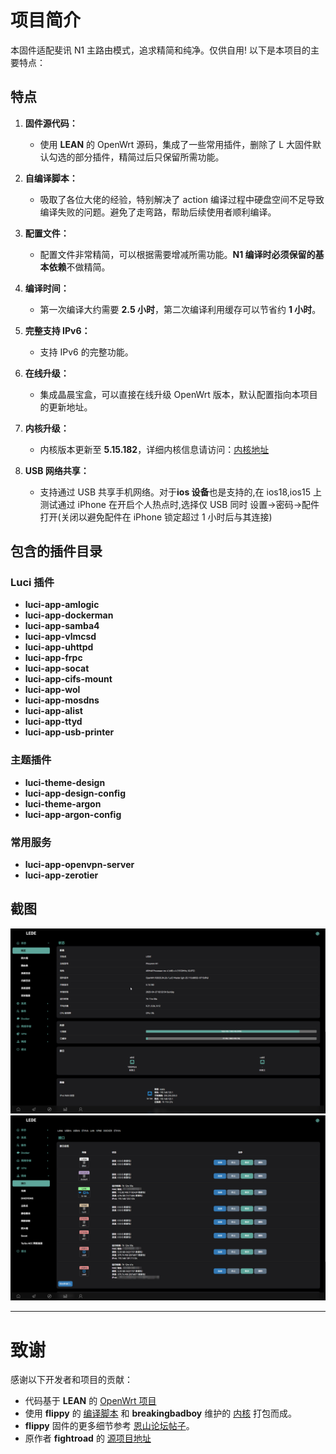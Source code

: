 # 项目简介

本固件适配斐讯 N1 主路由模式，追求精简和纯净。仅供自用! 以下是本项目的主要特点：

## 特点

1. **固件源代码：**

    - 使用 **LEAN** 的 OpenWrt 源码，集成了一些常用插件，删除了 L 大固件默认勾选的部分插件，精简过后只保留所需功能。

2. **自编译脚本：**

    - 吸取了各位大佬的经验，特别解决了 action 编译过程中硬盘空间不足导致编译失败的问题。避免了走弯路，帮助后续使用者顺利编译。

3. **配置文件：**

    - 配置文件非常精简，可以根据需要增减所需功能。**N1 编译时必须保留的基本依赖**不做精简。

4. **编译时间：**

    - 第一次编译大约需要 **2.5 小时**，第二次编译利用缓存可以节省约 **1 小时**。

5. **完整支持 IPv6：**

    - 支持 IPv6 的完整功能。

6. **在线升级：**

    - 集成晶晨宝盒，可以直接在线升级 OpenWrt 版本，默认配置指向本项目的更新地址。

7. **内核升级：**

    - 内核版本更新至 **5.15.182**，详细内核信息请访问：[内核地址](https://github.com/breakingbadboy/OpenWrt/releases/)

8. **USB 网络共享：**
    - 支持通过 USB 共享手机网络。对于**ios 设备**也是支持的,在 ios18,ios15 上测试通过 iPhone 在开启个人热点时,选择仅 USB 同时 设置->密码->配件 打开(关闭以避免配件在 iPhone 锁定超过 1 小时后与其连接)

## 包含的插件目录

### Luci 插件

-   **luci-app-amlogic**
-   **luci-app-dockerman**
-   **luci-app-samba4**
-   **luci-app-vlmcsd**
-   **luci-app-uhttpd**
-   **luci-app-frpc**
-   **luci-app-socat**
-   **luci-app-cifs-mount**
-   **luci-app-wol**
-   **luci-app-mosdns**
-   **luci-app-alist**
-   **luci-app-ttyd**
-   **luci-app-usb-printer**

### 主题插件

-   **luci-theme-design**
-   **luci-app-design-config**
-   **luci-theme-argon**
-   **luci-app-argon-config**

### 常用服务

-   **luci-app-openvpn-server**
-   **luci-app-zerotier**

## 截图

![主页](/images/chrome_ov39v3vv6T.png)
![网络接口](/images/IDVMY33fsO.png)

---

# 致谢

感谢以下开发者和项目的贡献：

-   代码基于 **LEAN** 的 [OpenWrt 项目](https://github.com/coolsnowwolf/lede)
-   使用 **flippy** 的 [编译脚本](https://github.com/unifreq/openwrt_packit) 和 **breakingbadboy** 维护的 [内核](https://github.com/breakingbadboy/OpenWrt/releases/tag/kernel_stable) 打包而成。
-   **flippy** 固件的更多细节参考 [恩山论坛帖子](https://www.right.com.cn/forum/thread-4076037-1-1.html)。
-   原作者 **fightroad** 的 [源项目地址](https://github.com/fightroad/N1-OpenWrt)
